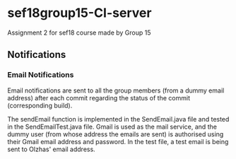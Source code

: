 # sef18group15-CI-server
Assignment 2 for sef18 course made by Group 15

## Notifications
### Email Notifications
Email notifications are sent to all the group members (from a dummy email address) after each commit regarding the status of the commit (corresponding build).

The sendEmail function is implemented in the SendEmail.java file and tested in the SendEmailTest.java file. Gmail is used as the mail service, and the dummy user (from whose address the emails are sent) is authorised using their Gmail email address and password. In the test file, a test email is being sent to Olzhas' email address.


